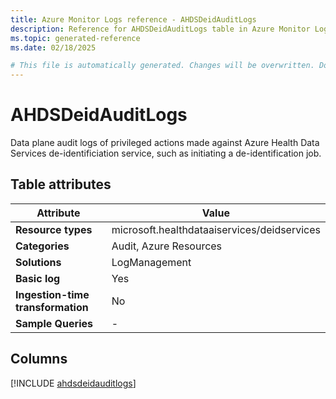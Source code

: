 ```yaml
---
title: Azure Monitor Logs reference - AHDSDeidAuditLogs
description: Reference for AHDSDeidAuditLogs table in Azure Monitor Logs.
ms.topic: generated-reference
ms.date: 02/18/2025

# This file is automatically generated. Changes will be overwritten. Do not change this file directly.
---
```


# AHDSDeidAuditLogs

Data plane audit logs of privileged actions made against Azure Health Data Services de-identificiation service, such as initiating a de-identification job.


## Table attributes

|Attribute|Value|
|---|---|
|**Resource types**|microsoft.healthdataaiservices/deidservices|
|**Categories**|Audit, Azure Resources|
|**Solutions**| LogManagement|
|**Basic log**|Yes|
|**Ingestion-time transformation**|No|
|**Sample Queries**|-|



## Columns
  
[!INCLUDE [ahdsdeidauditlogs](~/reusable-content/ce-skilling/azure/includes/azure-monitor/reference/tables/ahdsdeidauditlogs-include.md)]
